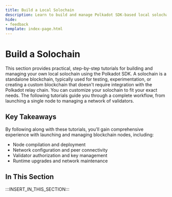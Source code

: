 ```yaml
---
title: Build a Local Solochain
description: Learn to build and manage Polkadot SDK-based local solochains. Covers setup, networking, authorization, monitoring, and upgrades.
hide: 
- feedback
template: index-page.html
---
```


# Build a Solochain

This section provides practical, step-by-step tutorials for building and managing your own local solochain using the Polkadot SDK. A solochain is a standalone blockchain, typically used for testing, experimentation, or creating a custom blockchain that doesn't require integration with the Polkadot relay chain. You can customize your solochain to fit your exact needs. The following tutorials guide you through a complete workflow, from launching a single node to managing a network of validators.

## Key Takeaways

By following along with these tutorials, you'll gain comprehensive experience with launching and managing blockchain nodes, including: 	

- Node compilation and deployment	
- Network configuration and peer connectivity	
- Validator authorization and key management	
- Runtime upgrades and network maintenance

## In This Section

:::INSERT_IN_THIS_SECTION:::

